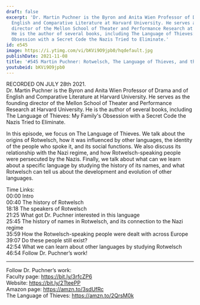 ```yaml
---
draft: false
excerpt: 'Dr. Martin Puchner is the Byron and Anita Wien Professor of Drama and of
  English and Comparative Literature at Harvard University. He serves as the founding
  director of the Mellon School of Theater and Performance Research at Harvard University.
  He is the author of several books, including The Language of Thieves: My Family''s
  Obsession with a Secret Code the Nazis Tried to Eliminate.'
id: e545
image: https://i.ytimg.com/vi/bKVi9O9jpb0/hqdefault.jpg
publishDate: 2021-11-08
title: '#545 Martin Puchner: Rotwelsch, The Language of Thieves, and the Nazi Regime'
youtubeid: bKVi9O9jpb0
---
```

RECORDED ON JULY 28th 2021.  
Dr. Martin Puchner is the Byron and Anita Wien Professor of Drama and of English and Comparative Literature at Harvard University. He serves as the founding director of the Mellon School of Theater and Performance Research at Harvard University. He is the author of several books, including The Language of Thieves: My Family's Obsession with a Secret Code the Nazis Tried to Eliminate.

In this episode, we focus on The Language of Thieves. We talk about the origins of Rotwelsch, how it was influenced by other languages, the identity of the people who spoke it, and its social functions. We also discuss its relationship with the Nazi regime, and how Rotwelsch-speaking people were persecuted by the Nazis. Finally, we talk about what can we learn about a specific language by studying the history of its names, and what Rotwelsch can tell us about the development and evolution of other languages.

Time Links:  
00:00  Intro  
00:40  The history of Rotwelsch  
18:18  The speakers of Rotwelsch  
21:25  What got Dr. Puchner interested in this language  
25:45  The history of names in Rotwelsch, and its connection to the Nazi regime  
35:59  How the Rotwelsch-speaking people were dealt with across Europe  
39:07  Do these people still exist?  
42:54  What we can learn about other languages by studying Rotwelsch  
46:54  Follow Dr. Puchner’s work!

---

Follow Dr. Puchner’s work:  
Faculty page: https://bit.ly/3rfcZP6  
Website: https://bit.ly/2TteePP  
Amazon page: https://amzn.to/3sdUfRc  
The Language of Thieves: https://amzn.to/2QrsM0k
